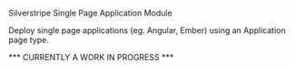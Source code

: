 Silverstripe Single Page Application Module

Deploy single page applications (eg. Angular, Ember) using an Application page type.

*** CURRENTLY A WORK IN PROGRESS ***
